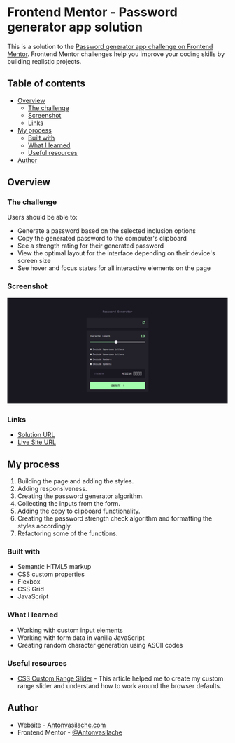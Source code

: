 # Frontend Mentor - Password generator app solution

This is a solution to the [Password generator app challenge on Frontend Mentor](https://www.frontendmentor.io/challenges/password-generator-app-Mr8CLycqjh). Frontend Mentor challenges help you improve your coding skills by building realistic projects.

## Table of contents

- [Overview](#overview)
  - [The challenge](#the-challenge)
  - [Screenshot](#screenshot)
  - [Links](#links)
- [My process](#my-process)
  - [Built with](#built-with)
  - [What I learned](#what-i-learned)
  - [Useful resources](#useful-resources)
- [Author](#author)

## Overview

### The challenge

Users should be able to:

- Generate a password based on the selected inclusion options
- Copy the generated password to the computer's clipboard
- See a strength rating for their generated password
- View the optimal layout for the interface depending on their device's screen size
- See hover and focus states for all interactive elements on the page

### Screenshot

![screenshot](./screenshot.png)

### Links

- [Solution URL](https://github.com/Antonvasilache/password-generator-app)
- [Live Site URL](https://password-generator-app-av.netlify.app/)

## My process

1. Building the page and adding the styles.
2. Adding responsiveness.
3. Creating the password generator algorithm.
4. Collecting the inputs from the form.
5. Adding the copy to clipboard functionality.
6. Creating the password strength check algorithm and formatting the styles accordingly.
7. Refactoring some of the functions.

### Built with

- Semantic HTML5 markup
- CSS custom properties
- Flexbox
- CSS Grid
- JavaScript

### What I learned

- Working with custom input elements
- Working with form data in vanilla JavaScript
- Creating random character generation using ASCII codes

### Useful resources

- [CSS Custom Range Slider](https://www.sitepoint.com/css-custom-range-slider/) - This article helped me to create my custom range slider and understand how to work around the browser defaults.

## Author

- Website - [Antonvasilache.com](https://www.antonvasilache.com)
- Frontend Mentor - [@Antonvasilache](https://www.frontendmentor.io/profile/Antonvasilache)
